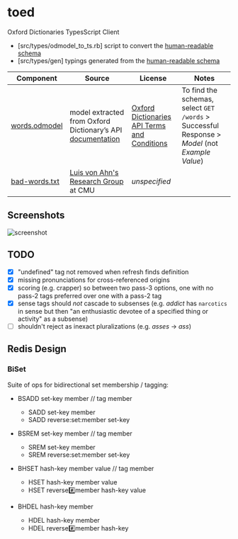 # toed

Oxford Dictionaries TypesScript Client

- [src/types/odmodel_to_ts.rb] script to convert the [human-readable schema](src/types/words.odmodel)
- [src/types/gen] typings generated from the [human-readable schema](src/types/words.odmodel)

| Component | Source | License | Notes |
| --- | --- | --- | --- |
| [words.odmodel](src/types/words.odmodel) | model extracted from Oxford Dictionary’s API [documentation](https://developer.oxforddictionaries.com/documentation#/words) | [Oxford Dictionaries API Terms and Conditions](https://developer.oxforddictionaries.com/api-terms-and-conditions) | To find the schemas, select `GET /words` > Successful Response > _Model_ (not _Example Value_)
| [bad-words.txt](src/bad-words.txt) | [Luis von Ahn's Research Group](https://www.cs.cmu.edu/~biglou/resources/) at CMU | _unspecified_ | |

## Screenshots

![screenshot](https://user-images.githubusercontent.com/26445088/71867327-94683c00-30be-11ea-862d-caae630255c4.png)

## TODO

- [x] "undefined" tag not removed when refresh finds definition
- [x] missing pronunciations for cross-referenced origins
- [x] scoring (e.g. crapper) so between two pass-3 options, one with no pass-2 tags preferred over one with a pass-2 tag
- [x] sense tags should _not_ cascade to subsenses (e.g. _addict_ has `narcotics` in sense but then "an enthusiastic devotee of a specified thing or activity" as a subsense)
- [ ] shouldn't reject as inexact pluralizations (e.g. _asses_ -> _ass_)

## Redis Design

### BiSet

Suite of ops for bidirectional set membership / tagging:
- BSADD set-key member // tag member 
  - SADD set-key member
  - SADD reverse:set:member set-key
- BSREM set-key member // tag member 
  - SREM set-key member
  - SREM reverse:set:member set-key

- BHSET hash-key member value // tag member 
  - HSET hash-key member value
  - HSET reverse:hash:member hash-key value
- BHDEL hash-key member 
  - HDEL hash-key member
  - HDEL reverse:hash:member hash-key
